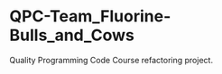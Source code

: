 QPC-Team_Fluorine-Bulls_and_Cows
================================

Quality Programming Code Course refactoring project.